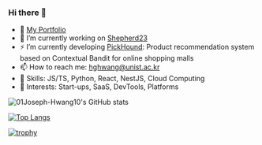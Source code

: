 ### Hi there 👋

- 🌱 [My Portfolio](https://tidal-star-7e8.notion.site/s-portfolio-c7c95de81d114327b0451a04723d3efa)
- 🔭 I’m currently working on [Shepherd23](https://www.shepherd23.com/)
- ⚡ I’m currently developing [PickHound](https://store.cafe24.com/kr/apps/17367): Product recommendation system based on Contextual Bandit for online shopping malls
- 📫 How to reach me: hghwang@unist.ac.kr
- 🧰 Skills: JS/TS, Python, React, NestJS, Cloud Computing
- 🤔 Interests: Start-ups, SaaS, DevTools, Platforms

![01Joseph-Hwang10's GitHub stats](https://github-readme-stats.vercel.app/api?username=01Joseph-Hwang10\&show_icons=true\&rank_icon=github)

[![Top Langs](https://github-readme-stats.vercel.app/api/top-langs/?username=01Joseph-Hwang10\&layout=donut)](https://github.com/anuraghazra/github-readme-stats)

[![trophy](https://github-profile-trophy.vercel.app/?username=01Joseph-Hwang10&row=1)](https://github.com/ryo-ma/github-profile-trophy)

<!--
**01Joseph-Hwang10/01Joseph-Hwang10** is a ✨ _special_ ✨ repository because its `README.md` (this file) appears on your GitHub profile.

Here are some ideas to get you started:

- 🔭 I’m currently working on ...
- 🌱 I’m currently learning ...
- 👯 I’m looking to collaborate on ...
- 🤔 I’m looking for help with ...
- 💬 Ask me about ...
- 📫 How to reach me: ...
- 😄 Pronouns: ...
- ⚡ Fun fact: ...
-->

